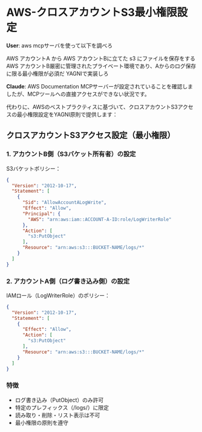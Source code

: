 # AWS-クロスアカウントS3最小権限設定

**User**:
aws mcpサーバを使って以下を調べろ

AWS アカウントA から AWS アカウントBに立てた s3 にファイルを保存をする
AWS アカウントB厳密に管理されたプライベート環境であり、Aからのログ保存に限る最小権限が必須だ
YAGNIで実装しろ

**Claude**:
AWS Documentation MCPサーバーが設定されていることを確認しましたが、MCPツールへの直接アクセスができない状況です。

代わりに、AWSのベストプラクティスに基づいて、クロスアカウントS3アクセスの最小権限設定をYAGNI原則で提供します：

## クロスアカウントS3アクセス設定（最小権限）

### 1. アカウントB側（S3バケット所有者）の設定

S3バケットポリシー：
```json
{
  "Version": "2012-10-17",
  "Statement": [
    {
      "Sid": "AllowAccountALogWrite",
      "Effect": "Allow",
      "Principal": {
        "AWS": "arn:aws:iam::ACCOUNT-A-ID:role/LogWriterRole"
      },
      "Action": [
        "s3:PutObject"
      ],
      "Resource": "arn:aws:s3:::BUCKET-NAME/logs/*"
    }
  ]
}
```

### 2. アカウントA側（ログ書き込み側）の設定

IAMロール（LogWriterRole）のポリシー：
```json
{
  "Version": "2012-10-17",
  "Statement": [
    {
      "Effect": "Allow",
      "Action": [
        "s3:PutObject"
      ],
      "Resource": "arn:aws:s3:::BUCKET-NAME/logs/*"
    }
  ]
}
```

### 特徴
- ログ書き込み（PutObject）のみ許可
- 特定のプレフィックス（/logs/）に限定
- 読み取り・削除・リスト表示は不可
- 最小権限の原則を遵守

